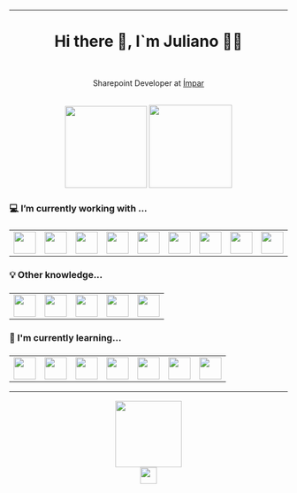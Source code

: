 <hr>
<div align="center">
  <h1>Hi there 👋, I`m Juliano 🧑‍💻</h1>
  </br>
  <p>Sharepoint Developer at <a href="https://impar.com.br/">Ímpar</a></p>
  </br>
  
  <img height="148rem" src="https://user-images.githubusercontent.com/45412979/188247119-44d5a798-1097-4960-ac68-b5f4fdd70e73.gif" />
  <img height="150rem" src="https://github-readme-stats.vercel.app/api/top-langs/?username=JulianoBaumel&layout=compact&hide_border=true&theme=vision-friendly-dark"/>
</div>


<h3>💻 I’m currently working with ...<h3>
<table>
  <tr>
    <td align="center"><img height="40rem" src="https://upload.wikimedia.org/wikipedia/commons/e/e1/Microsoft_Office_SharePoint_%282019%E2%80%93present%29.svg"/></td>
    <td align="center"><img height="40rem" src="https://powerapps.microsoft.com/images/application-logos/svg/powerapps.svg"/></td>
    <td align="center"><img height="40rem" src="https://powerapps.microsoft.com/images/application-logos/svg/powerautomate.svg"/></td>
    <td align="center"><img height="40rem" src="https://cdn.jsdelivr.net/gh/devicons/devicon/icons/react/react-original.svg" /></td>
    <td align="center"><img height="40rem" src="https://cdn.jsdelivr.net/gh/devicons/devicon/icons/typescript/typescript-plain.svg" /></td>
    <td align="center"><img height="40rem" src="https://cdn.jsdelivr.net/gh/devicons/devicon/icons/nodejs/nodejs-original.svg" /></td>
    <td align="center"><img height="40rem" src="https://cdn.jsdelivr.net/gh/devicons/devicon/icons/css3/css3-plain.svg"/></td>
    <td align="center"><img height="40rem" src="https://cdn.jsdelivr.net/gh/devicons/devicon/icons/html5/html5-plain.svg"/></td>
    <td align="center"><img height="40rem" src="https://cdn.jsdelivr.net/gh/devicons/devicon/icons/git/git-original.svg"/></td>
    <td align="center"><img height="40rem" src="https://cdn.jsdelivr.net/gh/devicons/devicon/icons/npm/npm-original-wordmark.svg"/></td>
    <td align="center"><img height="40rem" src="https://cdn.jsdelivr.net/gh/devicons/devicon/icons/gulp/gulp-plain.svg"/></td>
    <td align="center"><img height="40rem" src="https://cdn.jsdelivr.net/gh/devicons/devicon/icons/sass/sass-original.svg"/></td>
  </tr>  
</table>
  
<h3>💡 Other knowledge...<h3>
<table>
  <tr>
    <td align="center"><img height="40rem" src="https://cdn.jsdelivr.net/gh/devicons/devicon/icons/javascript/javascript-plain.svg"/></td>
    <td align="center"><img height="40rem" src="https://cdn.jsdelivr.net/gh/devicons/devicon/icons/jquery/jquery-original.svg"/></td>
    <td align="center"><img height="40rem" src="https://cdn.jsdelivr.net/gh/devicons/devicon/icons/bootstrap/bootstrap-plain.svg"/></td>
    <td align="center"><img height="40rem" src="https://leadsbridge.com/wp-content/themes/leadsbridge/img/integration-lg-logos/logo716.png"/></td>
    <td align="center"><img height="40rem" src="https://cdn.jsdelivr.net/gh/devicons/devicon/icons/tailwindcss/tailwindcss-plain.svg" /></td>
  </tr>  
</table>
    
<h3>📖 I'm currently learning...<h3>
<table>
  <tr>
    <td align="center"><img height="40rem" src="https://upload.wikimedia.org/wikipedia/commons/thumb/f/fa/Microsoft_Azure.svg/800px-Microsoft_Azure.svg.png"/></td>
    <td align="center"><img height="40rem" src="https://powerapps.microsoft.com/images/application-logos/svg/powerbi.svg"/></td>
    <td align="center"><img height="40rem" src="https://powerapps.microsoft.com/images/application-logos/svg/powerpages.svg"/></td>
    <td align="center"><img height="40rem" src="https://powerapps.microsoft.com/images/application-logos/svg/powervirtualagents.svg"/></td>
    <td align="center"><img height="40rem" src="https://cdn.jsdelivr.net/gh/devicons/devicon/icons/mysql/mysql-original-wordmark.svg"/></td>
    <td align="center"><img height="40rem" src="https://cdn.jsdelivr.net/gh/devicons/devicon/icons/opengl/opengl-original.svg"/></td>
    <td align="center"><img height="40rem" src="https://cdn.jsdelivr.net/gh/devicons/devicon/icons/threejs/threejs-original.svg"/></td>
  </tr>
</table>

<hr>

<div align="center">
  <img height="120rem" src="https://user-images.githubusercontent.com/45412979/188284601-f4c4a693-351c-4104-8aef-1933fc358a12.gif"/>
  </br>
  <a href="https://www.linkedin.com/in/juliano-baumel/">
    <img height="30rem" src="https://camo.githubusercontent.com/a493f6833f99fb3c85788d6d9305e6b7a42b838e5ee5d138fd9a8214a7e77472/68747470733a2f2f696d672e736869656c64732e696f2f62616467652f6c696e6b6564696e2d2532333030373742352e7376673f267374796c653d666f722d7468652d6261646765266c6f676f3d6c696e6b6564696e266c6f676f436f6c6f723d7768697465" />
  </a>
</div>
  

